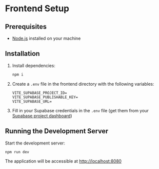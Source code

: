 # Frontend Setup

## Prerequisites

- [Node.js](https://nodejs.org/) installed on your machine

## Installation

1. Install dependencies:
   ```bash
   npm i
   ```

2. Create a `.env` file in the frontend directory with the following variables:
   ```
   VITE_SUPABASE_PROJECT_ID=
   VITE_SUPABASE_PUBLISHABLE_KEY=
   VITE_SUPABASE_URL=
   ```

3. Fill in your Supabase credentials in the `.env` file (get them from your [Supabase project dashboard](https://supabase.com/dashboard))

## Running the Development Server

Start the development server:
```bash
npm run dev
```

The application will be accessible at [http://localhost:8080](http://localhost:8080)